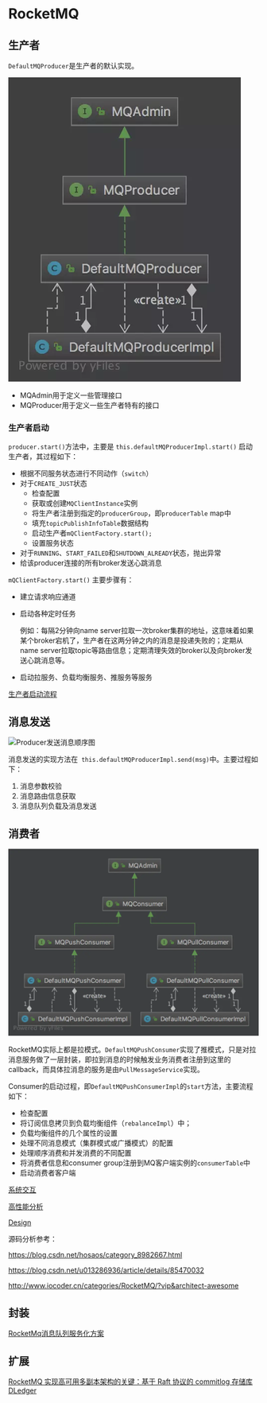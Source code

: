 # RocketMQ

## 生产者

`DefaultMQProducer`是生产者的默认实现。

![img](../../img/rocketmq-2.assets/44770-93882440fe1c9b92.webp)

- MQAdmin用于定义一些管理接口
- MQProducer用于定义一些生产者特有的接口

### 生产者启动

`producer.start()`方法中，主要是 `this.defaultMQProducerImpl.start()` 启动生产者，其过程如下：

- 根据不同服务状态进行不同动作（`switch`）
- 对于`CREATE_JUST`状态
  - 检查配置
  - 获取或创建`MQClientInstance`实例
  - 将生产者注册到指定的`producerGroup`，即`producerTable` map中
  - 填充`topicPublishInfoTable`数据结构
  - 启动生产者`mQClientFactory.start();`
  - 设置服务状态
- 对于`RUNNING`、`START_FAILED`和`SHUTDOWN_ALREADY`状态，抛出异常
- 给该producer连接的所有broker发送心跳消息

`mQClientFactory.start()` 主要步骤有：

- 建立请求响应通道

- 启动各种定时任务

  例如：每隔2分钟向name server拉取一次broker集群的地址，这意味着如果某个broker宕机了，生产者在这两分钟之内的消息是投递失败的；定期从name server拉取topic等路由信息；定期清理失效的broker以及向broker发送心跳消息等。

- 启动拉服务、负载均衡服务、推服务等服务

[生产者启动流程](https://blog.csdn.net/hosaos/article/details/99076063)

## 消息发送

![Producer发送消息顺序图](C:\Users\Administrator\Desktop\tmp\Github\StudyNotes\notes\mq\rocketmq-2.assets\02.png)

消息发送的实现方法在` this.defaultMQProducerImpl.send(msg)`中。主要过程如下：

1. 消息参数校验
2. 消息路由信息获取
3. 消息队列负载及消息发送

## 消费者

![image-20200305165434483](../../img/rocketmq-2.assets/image-20200305165434483.png)

RocketMQ实际上都是拉模式。`DefaultMQPushConsumer`实现了推模式，只是对拉消息服务做了一层封装，即拉到消息的时候触发业务消费者注册到这里的callback，而具体拉消息的服务是由`PullMessageService`实现。

Consumer的启动过程，即`DefaultMQPushConsumerImpl`的`start`方法，主要流程如下：

- 检查配置
- 将订阅信息拷贝到负载均衡组件（`rebalanceImpl`）中；
- 负载均衡组件的几个属性的设置
- 处理不同消息模式（集群模式或广播模式）的配置
- 处理顺序消费和并发消费的不同配置
- 将消费者信息和consumer group注册到MQ客户端实例的`consumerTable`中
- 启动消费者客户端



[系统交互](http://adamswanglin.com/rocketmq/rocketmq-architecture/#%E5%85%B7%E4%BD%93%E5%9C%BA%E6%99%AF%E8%AF%B4%E6%98%8E)

[高性能分析](https://zhuanlan.zhihu.com/p/93602392)

[Design](https://github.com/apache/rocketmq/blob/master/docs/cn/design.md)

源码分析参考：

https://blog.csdn.net/hosaos/category_8982667.html

https://blog.csdn.net/u013286936/article/details/85470032

http://www.iocoder.cn/categories/RocketMQ/?vip&architect-awesome

## 封装

[RocketMq消息队列服务化方案](https://www.jianshu.com/p/9365a0d7dfa5)



## 扩展

[RocketMQ 实现高可用多副本架构的关键：基于 Raft 协议的 commitlog 存储库 DLedger](https://www.infoq.cn/article/7xeJrpDZBa9v*GDZOFS6)

